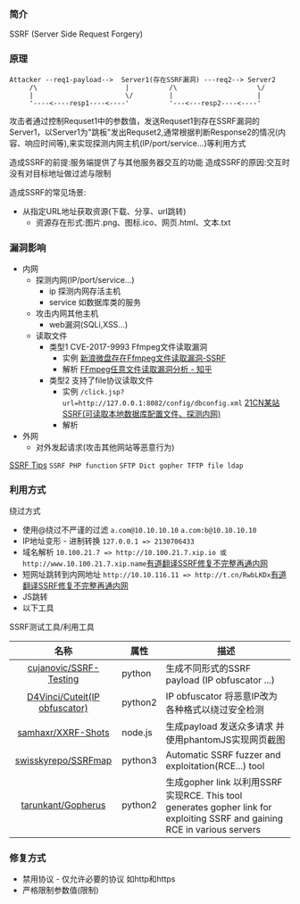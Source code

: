 ### 简介

SSRF (Server Side Request Forgery) 

### 原理


```
Attacker --req1-payload-->  Server1(存在SSRF漏洞) ---req2--> Server2
     /\                      |          /\                    \/ 
     |                       \/         |                     | 
     '----<----resp1----<----'          '---<---resp2----<----' 
```

攻击者通过控制Requset1中的参数值，发送Requset1到存在SSRF漏洞的Server1，以Server1为"跳板"发出Requset2,通常根据判断Response2的情况(内容、响应时间等),来实现探测内网主机(IP/port/service...)等利用方式


造成SSRF的前提:服务端提供了与其他服务器交互的功能
造成SSRF的原因:交互时 没有对目标地址做过滤与限制

造成SSRF的常见场景:
* 从指定URL地址获取资源(下载、分享、url跳转)
  * 资源存在形式:图片.png、图标.ico、网页.html、文本.txt


### 漏洞影响

* 内网
  * 探测内网(IP/port/service...)
    * ip 探测内网存活主机
    * service 如数据库类的服务
  * 攻击内网其他主机
    * web漏洞(SQLi,XSS...)
  * 读取文件
    * 类型1 CVE-2017-9993 Ffmpeg文件读取漏洞
      * 实例 [新浪微盘存在Ffmpeg文件读取漏洞-SSRF](https://www.secpulse.com/archives/49510.html)
      * 解析 [FFmpeg任意文件读取漏洞分析 - 知乎](https://zhuanlan.zhihu.com/p/28255225)
    * 类型2 支持了file协议读取文件
      * 实例 `/click.jsp?url=http://127.0.0.1:8082/config/dbconfig.xml` [21CN某站SSRF(可读取本地数据库配置文件、探测内网)](https://www.secpulse.com/archives/29452.html)
      * 解析
* 外网
  * 对外发起请求(攻击其他网站等恶意行为)

[SSRF Tips](http://blog.safebuff.com/2016/07/03/SSRF-Tips/) `SSRF PHP function` `SFTP Dict gopher TFTP file ldap`


### 利用方式
  
绕过方式 
  * 使用@绕过不严谨的过滤 `a.com@10.10.10.10` `a.com:b@10.10.10.10`
  * IP地址变形 - 进制转换 `127.0.0.1 => 2130706433`
  * 域名解析 `10.100.21.7 => http://10.100.21.7.xip.io 或 http://www.10.100.21.7.xip.name`[有道翻译SSRF修复不完整再通内网](https://www.secpulse.com/archives/50153.html)
  * 短网址跳转到内网地址 `http://10.10.116.11 => http://t.cn/RwbLKDx`[有道翻译SSRF修复不完整再通内网](https://www.secpulse.com/archives/50153.html)
  * JS跳转
  * 以下工具

SSRF测试工具/利用工具

|名称|属性|描述|
|:-------------:|--|-----|
|[cujanovic/SSRF-Testing](https://github.com/cujanovic/SSRF-Testing)|python|生成不同形式的SSRF payload (IP obfuscator ...)|
|[D4Vinci/Cuteit(IP obfuscator)](https://github.com/D4Vinci/Cuteit)|python2|IP obfuscator 将恶意IP改为各种格式以绕过安全检测|
|[samhaxr/XXRF-Shots](https://github.com/samhaxr/XXRF-Shots)|node.js|生成payload 发送众多请求 并使用phantomJS实现网页截图|
|[swisskyrepo/SSRFmap](https://github.com/swisskyrepo/SSRFmap)|python3|Automatic SSRF fuzzer and exploitation(RCE...) tool|
|[tarunkant/Gopherus](https://github.com/tarunkant/Gopherus)|python2|生成gopher link 以利用SSRF实现RCE. This tool generates gopher link for exploiting SSRF and gaining RCE in various servers |


### 修复方式

* 禁用协议 - 仅允许必要的协议 如http和https
* 严格限制参数值(限制)

